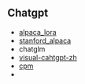 ## Chatgpt

- [alpaca_lora](https://github.com/tloen/alpaca-lora)
- [stanford_alpaca](https://github.com/tatsu-lab/stanford_alpaca)
- chatglm
- [visual-cahtgpt-zh](https://github.com/wxj630/visual-chatgpt-zh)
- [cpm](https://github.com/yangjianxin1/CPM)
- 




